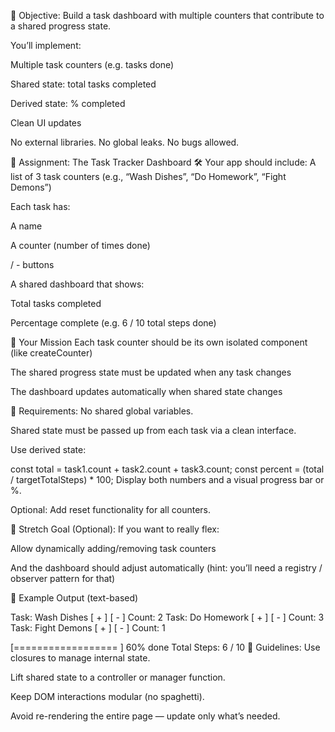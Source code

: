 🎯 Objective:
Build a task dashboard with multiple counters that contribute to a shared progress state.

You’ll implement:

Multiple task counters (e.g. tasks done)

Shared state: total tasks completed

Derived state: % completed

Clean UI updates

No external libraries. No global leaks. No bugs allowed.

🧩 Assignment: The Task Tracker Dashboard
🛠 Your app should include:
A list of 3 task counters
(e.g., “Wash Dishes”, “Do Homework”, “Fight Demons”)

Each task has:

A name

A counter (number of times done)

/ - buttons

A shared dashboard that shows:

Total tasks completed

Percentage complete (e.g. 6 / 10 total steps done)

🧠 Your Mission
Each task counter should be its own isolated component (like createCounter)

The shared progress state must be updated when any task changes

The dashboard updates automatically when shared state changes

📌 Requirements:
No shared global variables.

Shared state must be passed up from each task via a clean interface.

Use derived state:

const total = task1.count + task2.count + task3.count;
const percent = (total / targetTotalSteps) * 100;
Display both numbers and a visual progress bar or %.

Optional: Add reset functionality for all counters.

🧨 Stretch Goal (Optional):
If you want to really flex:

Allow dynamically adding/removing task counters

And the dashboard should adjust automatically
(hint: you’ll need a registry / observer pattern for that)

🔮 Example Output (text-based)

Task: Wash Dishes    [ + ] [ - ]   Count: 2
Task: Do Homework    [ + ] [ - ]   Count: 3
Task: Fight Demons   [ + ] [ - ]   Count: 1

[==================        ] 60% done
Total Steps: 6 / 10
🧙 Guidelines:
Use closures to manage internal state.

Lift shared state to a controller or manager function.

Keep DOM interactions modular (no spaghetti).

Avoid re-rendering the entire page — update only what’s needed.

